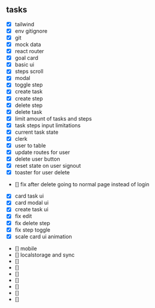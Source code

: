 ## tasks

- [x] tailwind
- [x] env gitignore
- [x] git
- [x] mock data
- [x] react router
- [x] goal card
- [x] basic ui
- [x] steps scroll
- [x] modal
- [x] toggle step
- [x] create task
- [x] create step
- [x] delete step
- [x] delete task
- [x] limit amount of tasks and steps
- [x] task steps input limitations
- [x] current task state
- [x] clerk
- [x] user to table
- [x] update routes for user
- [x] delete user button
- [x] reset state on user signout
- [x] toaster for user delete
- [] fix after delete going to normal page instead of login
- [x] card task ui
- [x] card modal ui
- [x] create task ui
- [x] fix edit
- [x] fix delete step
- [x] fix step toggle
- [x] scale card ui animation
- [] mobile
- [] localstorage and sync
- []
- []
- []
- []
- []
- []
- []
